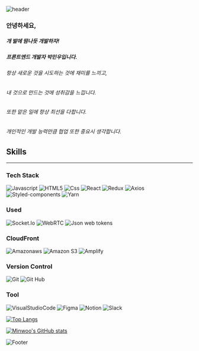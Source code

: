 ![header](https://capsule-render.vercel.app/api?type=waving&color=F7DF1E&height=300&section=header&text=MinwooPark%20&fontSize=90)


### 안녕하세요,

##### 개 발에 땀나듯 개발하자!
##### 프론트엔드 개발자 박민우입니다.

###### 항상 새로운 것을 시도하는 것에 재미를 느끼고,
###### 내 것으로 만드는 것에 성취감을 느낍니다.
###### 또한 맡은 일에 항상 최선을 다합니다.
###### 개인적인 개발 능력만큼 협업 또한 중요시 생각합니다.



## Skills
---
### Tech Stack
![Javascript](https://img.shields.io/badge/javascript-F7DF1E?style=for-the-badge&logo=javascript&logoColor=black) ![HTML5](https://img.shields.io/badge/HTML5-E34F26?style=for-the-badge&logo=HTML5&logoColor=white) ![Css](https://img.shields.io/badge/css-1572B6?style=for-the-badge&logo=css3&logoColor=white)
![React](https://img.shields.io/badge/react-61DAFB?style=for-the-badge&logo=react&logoColor=black) ![Redux](https://img.shields.io/badge/redux-764ABC?style=for-the-badge&logo=redux&logoColor=white) ![Axios](https://img.shields.io/badge/axios-00AF9C?style=for-the-badge&logo=axios&logoColor=black) ![Styled-components](https://img.shields.io/badge/styled%20components-DB7093?style=for-the-badge&logo=styled%20components&logoColor=black) ![Yarn](https://img.shields.io/badge/yarn-2C8EBB?style=for-the-badge&logo=yarn&logoColor=black)


### Used
![Socket.Io](https://img.shields.io/badge/socket.io-010101?style=for-the-badge&logo=socket.io&logoColor=white) ![WebRTC](https://img.shields.io/badge/webrtc-E03C31?style=for-the-badge&logo=webrtc&logoColor=white) ![Json web tokens](https://img.shields.io/badge/json%20web%20tokens-000000?style=for-the-badge&logo=json%20web%20tokens&logoColor=white)


### CloudFront
![Amazonaws](https://img.shields.io/badge/amazonaws-232F3E?style=for-the-badge&logo=amazonaws&logoColor=white) ![Amazon S3](https://img.shields.io/badge/amazon%20s3-569A31?style=for-the-badge&logo=amazon%20s3&logoColor=white) ![Amplify](https://img.shields.io/badge/-aws%20amplify-FF9900?style=for-the-badge&logo=aws%20amplify&logoColor=white)


### Version Control
![Git](https://img.shields.io/badge/git-333333?style=for-the-badge&logo=git&logoColor=white) ![Git Hub](https://img.shields.io/badge/github-181717?style=for-the-badge&logo=github&logoColor=white)


### Tool
![VisualStudioCode](https://img.shields.io/badge/VS%20CODE-007ACC.svg?style=for-the-badge&logo=VisualStudioCode&logoColor=white) ![Figma](https://img.shields.io/badge/figma-%23F24E1E.svg?style=for-the-badge&logo=figma&logoColor=white) ![Notion](https://img.shields.io/badge/Notion-000000.svg?style=for-the-badge&logo=Notion&logoColor=white) ![Slack](https://img.shields.io/badge/Slack-4A154B.svg?style=for-the-badge&logo=Slack&logoColor=white)


[![Top Langs](https://github-readme-stats.vercel.app/api/top-langs/?username=MinwooPark93)](https://github.com/MinwooPark93/github-readme-stats)


[![Minwoo's GitHub stats](https://github-readme-stats.vercel.app/api?username=MinwooPark93)](https://github.com/MinwooPark93/github-readme-stats)


![Footer](https://capsule-render.vercel.app/api?type=waving&color=F7DF1E&height=200&section=footer)

